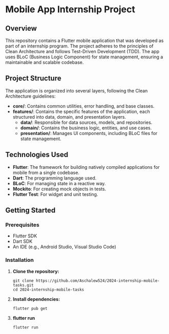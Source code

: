 # Mobile App Internship Project

## Overview

This repository contains a Flutter mobile application that was developed as part of an internship program. The project adheres to the principles of Clean Architecture and follows Test-Driven Development (TDD). The app uses BLoC (Business Logic Component) for state management, ensuring a maintainable and scalable codebase.

## Project Structure

The application is organized into several layers, following the Clean Architecture guidelines:

- **core/**: Contains common utilities, error handling, and base classes.
- **features/**: Contains the specific features of the application, each structured into data, domain, and presentation layers.
  - **data/**: Responsible for data sources, models, and repositories.
  - **domain/**: Contains the business logic, entities, and use cases.
  - **presentation/**: Manages UI components, including BLoC files for state management.

## Technologies Used

- **Flutter**: The framework for building natively compiled applications for mobile from a single codebase.
- **Dart**: The programming language used.
- **BLoC**: For managing state in a reactive way.
- **Mockito**: For creating mock objects in tests.
- **Flutter Test**: For widget and unit testing.

## Getting Started

### Prerequisites

- Flutter SDK
- Dart SDK
- An IDE (e.g., Android Studio, Visual Studio Code)

### Installation

1. **Clone the repository:**

   ```
   git clone https://github.com/Aschalew524/2024-internship-mobile-tasks.git
   cd 2024-internship-mobile-tasks
2. **Install dependencies:**
   ```
   flutter pub get
3. **flutter run**
   ```
   flutter run


   
